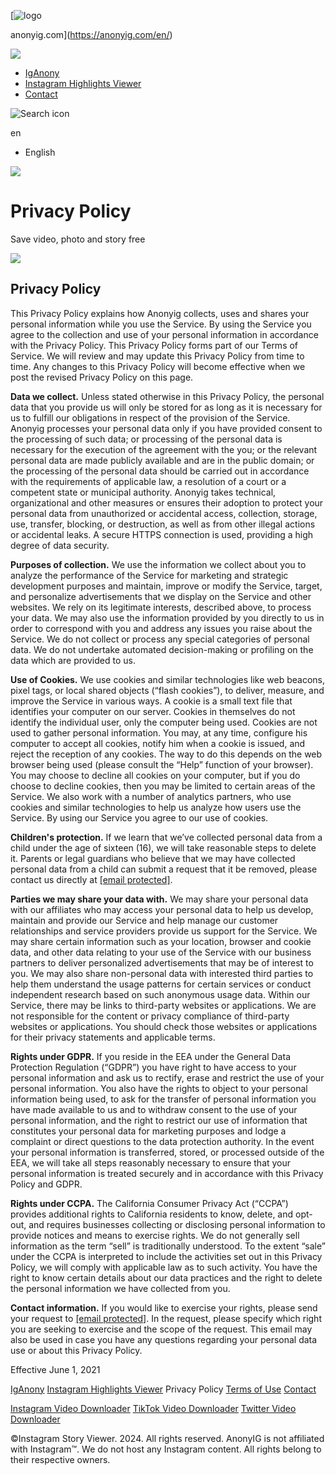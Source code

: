 [![logo](/img/logo.png)

anonyig.com](https://anonyig.com/en/)

![](/img/cross.svg)

* [IgAnony](https://anonyig.com/en/iganony/)
* [Instagram Highlights Viewer](https://anonyig.com/en/instagram-highlights-viewer/)
* [Contact](https://anonyig.com/en/contact/)

![Search icon](/img/ic-search.svg)

en

* English
    

![](/img/menu.svg)

Privacy Policy
==============

Save video, photo and story free

![](/img/search-icon.png?id=4534cc5327ea6eb828dbaa1e31ec85dc)

Privacy Policy
--------------

This Privacy Policy explains how Anonyig collects, uses and shares your personal information while you use the Service. By using the Service you agree to the collection and use of your personal information in accordance with the Privacy Policy. This Privacy Policy forms part of our Terms of Service. We will review and may update this Privacy Policy from time to time. Any changes to this Privacy Policy will become effective when we post the revised Privacy Policy on this page.

**Data we collect.** Unless stated otherwise in this Privacy Policy, the personal data that you provide us will only be stored for as long as it is necessary for us to fulfill our obligations in respect of the provision of the Service. Anonyig processes your personal data only if you have provided consent to the processing of such data; or processing of the personal data is necessary for the execution of the agreement with the you; or the relevant personal data are made publicly available and are in the public domain; or the processing of the personal data should be carried out in accordance with the requirements of applicable law, a resolution of a court or a competent state or municipal authority. Anonyig takes technical, organizational and other measures or ensures their adoption to protect your personal data from unauthorized or accidental access, collection, storage, use, transfer, blocking, or destruction, as well as from other illegal actions or accidental leaks. A secure HTTPS connection is used, providing a high degree of data security.

**Purposes of collection.** We use the information we collect about you to analyze the performance of the Service for marketing and strategic development purposes and maintain, improve or modify the Service, target, and personalize advertisements that we display on the Service and other websites. We rely on its legitimate interests, described above, to process your data. We may also use the information provided by you directly to us in order to correspond with you and address any issues you raise about the Service. We do not collect or process any special categories of personal data. We do not undertake automated decision-making or profiling on the data which are provided to us.

**Use of Cookies.** We use cookies and similar technologies like web beacons, pixel tags, or local shared objects (“flash cookies”), to deliver, measure, and improve the Service in various ways. A cookie is a small text file that identifies your computer on our server. Cookies in themselves do not identify the individual user, only the computer being used. Cookies are not used to gather personal information. You may, at any time, configure his computer to accept all cookies, notify him when a cookie is issued, and reject the reception of any cookies. The way to do this depends on the web browser being used (please consult the “Help” function of your browser). You may choose to decline all cookies on your computer, but if you do choose to decline cookies, then you may be limited to certain areas of the Service. We also work with a number of analytics partners, who use cookies and similar technologies to help us analyze how users use the Service. By using our Service you agree to our use of cookies.

**Children's protection.** If we learn that we’ve collected personal data from a child under the age of sixteen (16), we will take reasonable steps to delete it. Parents or legal guardians who believe that we may have collected personal data from a child can submit a request that it be removed, please contact us directly at [\[email protected\]](https://anonyig.com/cdn-cgi/l/email-protection).

**Parties we may share your data with.** We may share your personal data with our affiliates who may access your personal data to help us develop, maintain and provide our Service and help manage our customer relationships and service providers provide us support for the Service. We may share certain information such as your location, browser and cookie data, and other data relating to your use of the Service with our business partners to deliver personalized advertisements that may be of interest to you. We may also share non-personal data with interested third parties to help them understand the usage patterns for certain services or conduct independent research based on such anonymous usage data. Within our Service, there may be links to third-party websites or applications. We are not responsible for the content or privacy compliance of third-party websites or applications. You should check those websites or applications for their privacy statements and applicable terms.

**Rights under GDPR.** If you reside in the EEA under the General Data Protection Regulation (“GDPR”) you have right to have access to your personal information and ask us to rectify, erase and restrict the use of your personal information. You also have the rights to object to your personal information being used, to ask for the transfer of personal information you have made available to us and to withdraw consent to the use of your personal information, and the right to restrict our use of information that constitutes your personal data for marketing purposes and lodge a complaint or direct questions to the data protection authority. In the event your personal information is transferred, stored, or processed outside of the EEA, we will take all steps reasonably necessary to ensure that your personal information is treated securely and in accordance with this Privacy Policy and GDPR.

**Rights under CCPA.** The California Consumer Privacy Act (“CCPA”) provides additional rights to California residents to know, delete, and opt-out, and requires businesses collecting or disclosing personal information to provide notices and means to exercise rights. We do not generally sell information as the term “sell” is traditionally understood. To the extent “sale” under the CCPA is interpreted to include the activities set out in this Privacy Policy, we will comply with applicable law as to such activity. You have the right to know certain details about our data practices and the right to delete the personal information we have collected from you.

**Contact information.** If you would like to exercise your rights, please send your request to [\[email protected\]](https://anonyig.com/cdn-cgi/l/email-protection). In the request, please specify which right you are seeking to exercise and the scope of the request. This email may also be used in case you have any questions regarding your personal data use or about this Privacy Policy.

Effective June 1, 2021

[IgAnony](https://anonyig.com/en/iganony/) [Instagram Highlights Viewer](https://anonyig.com/en/instagram-highlights-viewer/) Privacy Policy [Terms of Use](https://anonyig.com/en/terms-of-use/) [Contact](https://anonyig.com/en/contact/)

[Instagram Video Downloader](https://snapinsta.guru/) [TikTok Video Downloader](https://snaptik.life/) [Twitter Video Downloader](https://ssstwit.com/)

©Instagram Story Viewer. 2024. All rights reserved. AnonyIG is not affiliated with Instagram™. We do not host any Instagram content. All rights belong to their respective owners.